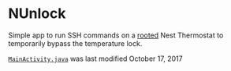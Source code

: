 # NUnlock

Simple app to run SSH commands on a [rooted](https://blog.exploitee.rs/2014/google-nest-exploiting-dfu-for-root/) Nest Thermostat to temporarily bypass the temperature lock.

[`MainActivity.java`](app/src/main/java/com/base512/nunlock/MainActivity.java) was last modified October 17, 2017

